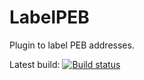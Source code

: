# LabelPEB
Plugin to label PEB addresses.

Latest build: [![Build status](https://ci.appveyor.com/api/projects/status/2ppq617n0q6yc8fa?svg=true)](https://ci.appveyor.com/project/ShMask/labelpeb)
